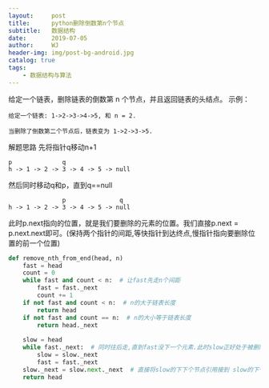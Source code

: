 ```yaml
---
layout:     post
title:      python删除倒数第n个节点
subtitle:   数据结构
date:       2019-07-05
author:     WJ
header-img: img/post-bg-android.jpg
catalog: true
tags:
    - 数据结构与算法
---
```


给定一个链表，删除链表的倒数第 n 个节点，并且返回链表的头结点。
示例：
```
给定一个链表: 1->2->3->4->5, 和 n = 2.

当删除了倒数第二个节点后，链表变为 1->2->3->5.
```
解题思路
先将指针q移动n+1
```
p              q
h -> 1 -> 2 -> 3 -> 4 -> 5 -> null
```
然后同时移动q和p，直到q==null
```
               p               q
h -> 1 -> 2 -> 3 -> 4 -> 5 -> null 
```
此时p.next指向的位置，就是我们要删除的元素的位置。我们直接p.next = p.next.next即可。(保持两个指针的间距,等快指针到达终点,慢指针指向要删除位置的前一个位置)

```python
def remove_nth_from_end(head, n)
    fast = head
    count = 0
    while fast and count < n:  # 让fast先走n个间距
        fast = fast._next
        count += 1
    if not fast and count < n:  # n的大于链表长度
        return head
    if not fast and count == n:  # n的大小等于链表长度
        return head._next
    
    slow = head
    while fast._next:  # 同时往后走,直到fast没下一个元素.此时slow正好处于被删除节点的上一个节点
        slow = slow._next
        fast = fast._next
    slow._next = slow.next._next  # 直接将slow的下下个节点引用接到 slow的下个节点. 那么原来的slow的下个节点就被删除了
    return head 
```
